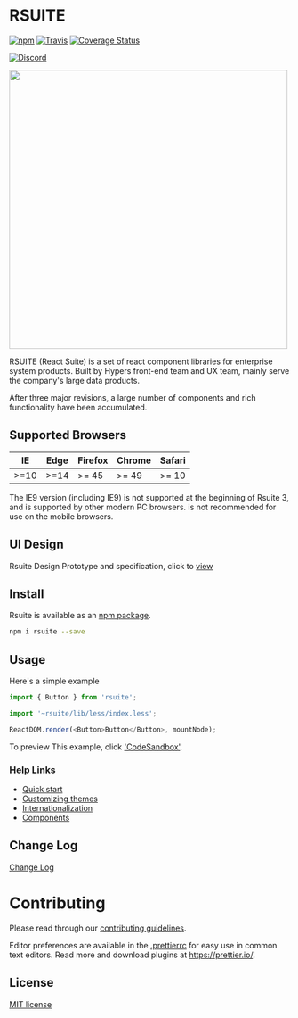 # RSUITE

[![npm](https://badge.fury.io/js/rsuite.svg)](https://www.npmjs.com/package/rsuite)
[![Travis](https://travis-ci.org/rsuite/rsuite.svg?branch=master)](https://travis-ci.org/rsuite/rsuite)
[![Coverage Status](https://coveralls.io/repos/github/rsuite/rsuite/badge.svg?branch=next)](https://coveralls.io/github/rsuite/rsuite?branch=next)

[![Discord](https://img.shields.io/badge/Discord-Join%20chat%20%E2%86%92-738bd7.svg)](https://discord.gg/GmPXTH3)

[<img src="https://user-images.githubusercontent.com/1203827/38915267-a966bf0c-4315-11e8-9eba-7d4cb77d4229.png" width="500" />](https://rsuitejs.com)

RSUITE (React Suite) is a set of react component libraries for enterprise system products. Built by Hypers front-end team and UX team, mainly serve the company's large data products.

After three major revisions, a large number of components and rich functionality have been accumulated.

## Supported Browsers

| IE   | Edge | Firefox | Chrome | Safari |
| ---- | ---- | ------- | ------ | ------ |
| >=10 | >=14 | >= 45   | >= 49  | >= 10  |

The IE9 version (including IE9) is not supported at the beginning of Rsuite 3, and is supported by other modern PC browsers. is not recommended for use on the mobile browsers.

## UI Design

Rsuite Design Prototype and specification, click to [view](https://next.rsuitejs.com/design/index.html)

## Install

Rsuite is available as an [npm package](https://www.npmjs.com/package/rsuite).

```bash
npm i rsuite --save
```

## Usage

Here's a simple example

```js
import { Button } from 'rsuite';

import '~rsuite/lib/less/index.less';

ReactDOM.render(<Button>Button</Button>, mountNode);
```

To preview This example, click ['CodeSandbox'](https://codesandbox.io/s/mo7jxvr9x9?from-embed).

### Help Links

* [Quick start](https://next.rsuitejs.com/guide/usage)
* [Customizing themes](https://next.rsuitejs.com/guide/themes)
* [Internationalization](https://next.rsuitejs.com/guide/intl)
* [Components](https://next.rsuitejs.com/components/overview)

## Change Log

[Change Log](https://github.com/rsuite/rsuite/releases)

# Contributing

Please read through our [contributing guidelines](https://github.com/rsuite/rsuite/blob/next/CONTRIBUTING.md).

Editor preferences are available in the [.prettierrc](https://github.com/rsuite/rsuite/wiki/.prettierrc) for easy use in common text editors. Read more and download plugins at https://prettier.io/.

## License

[MIT license](https://github.com/rsuite/rsuite/blob/master/LICENSE)
